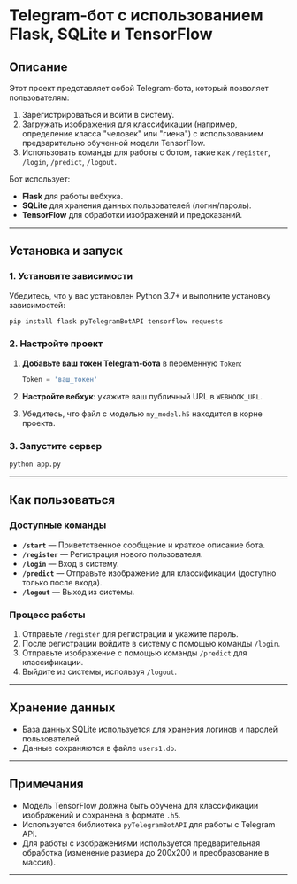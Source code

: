 # Telegram-бот с использованием Flask, SQLite и TensorFlow

## Описание
Этот проект представляет собой Telegram-бота, который позволяет пользователям:
1. Зарегистрироваться и войти в систему.
2. Загружать изображения для классификации (например, определение класса "человек" или "гиена") с использованием предварительно обученной модели TensorFlow.
3. Использовать команды для работы с ботом, такие как `/register`, `/login`, `/predict`, `/logout`.

Бот использует:
- **Flask** для работы вебхука.
- **SQLite** для хранения данных пользователей (логин/пароль).
- **TensorFlow** для обработки изображений и предсказаний.

---

## Установка и запуск

### 1. Установите зависимости
Убедитесь, что у вас установлен Python 3.7+ и выполните установку зависимостей:
```bash
pip install flask pyTelegramBotAPI tensorflow requests
```
### 2. Настройте проект
1. **Добавьте ваш токен Telegram-бота** в переменную `Token`:
   ```python
   Token = 'ваш_токен'
   ```
2. **Настройте вебхук**: укажите ваш публичный URL в `WEBHOOK_URL`.

3. Убедитесь, что файл с моделью `my_model.h5` находится в корне проекта.

### 3. Запустите сервер
```bash
python app.py
```

---

## Как пользоваться

### Доступные команды
- **`/start`** — Приветственное сообщение и краткое описание бота.
- **`/register`** — Регистрация нового пользователя.
- **`/login`** — Вход в систему.
- **`/predict`** — Отправьте изображение для классификации (доступно только после входа).
- **`/logout`** — Выход из системы.

### Процесс работы
1. Отправьте `/register` для регистрации и укажите пароль.
2. После регистрации войдите в систему с помощью команды `/login`.
3. Отправьте изображение с помощью команды `/predict` для классификации.
4. Выйдите из системы, используя `/logout`.

---

## Хранение данных
- База данных SQLite используется для хранения логинов и паролей пользователей.
- Данные сохраняются в файле `users1.db`.

---

## Примечания
- Модель TensorFlow должна быть обучена для классификации изображений и сохранена в формате `.h5`.
- Используется библиотека `pyTelegramBotAPI` для работы с Telegram API.
- Для работы с изображениями используется предварительная обработка (изменение размера до 200x200 и преобразование в массив).

---
